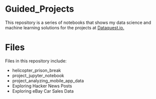 # Guided_Projects
  This repository is a series of notebooks that shows my data science and machine learning solutions for the projects at [Dataquest.io.](https://www.dataquest.io/)
# Files
Files in this repository include:
* helicopter_prison_break
* project_jupyter_notebook
* project_analyzing_mobile_app_data
* Exploring Hacker News Posts
* Exploring eBay Car Sales Data
